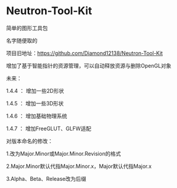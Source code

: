 # Neutron-Tool-Kit

简单的图形工具包

名字随便取的

项目旧地址：https://github.com/Diamond12138/Neutron-Tool-Kit

增加了基于智能指针的资源管理，可以自动释放资源与删除OpenGL对象

未来：

1.4.4 ： 增加一些2D形状

1.4.5 ： 增加一些3D形状

1.4.6 ： 增加基础物理系统

1.4.7 ： 增加FreeGLUT、GLFW适配

对版本命名的修改：

1.改为Major.Minor或Major.Minor.Revision的格式

2.Major.Minor默认代指Major.Minor.x，Major默认代指Major.x

3.Alpha、Beta、Release改为后缀
